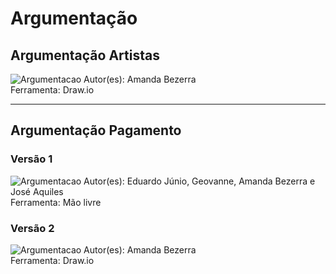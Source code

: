 # Argumentação

## Argumentação Artistas

![Argumentacao](https://i.imgur.com/lxblHYZ.png)
Autor(es): Amanda Bezerra         
Ferramenta: Draw.io

----

## Argumentação Pagamento

### Versão 1

 ![Argumentacao](https://i.imgur.com/WuYPQAJ.jpg)
 Autor(es): Eduardo Júnio, Geovanne, Amanda Bezerra e José Aquiles   
 Ferramenta: Mão livre

### Versão 2
![Argumentacao](https://i.imgur.com/9IGvCkX.png)
Autor(es): Amanda Bezerra             
Ferramenta: Draw.io
